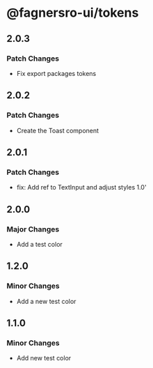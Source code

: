 # @fagnersro-ui/tokens

## 2.0.3

### Patch Changes

- Fix export packages tokens

## 2.0.2

### Patch Changes

- Create the Toast component

## 2.0.1

### Patch Changes

- fix: Add ref to TextInput and adjust styles 1.0'

## 2.0.0

### Major Changes

- Add a test color

## 1.2.0

### Minor Changes

- Add a new test color

## 1.1.0

### Minor Changes

- Add new test color
